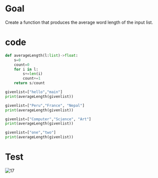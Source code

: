 # Goal
Create a function that produces the average word length of the input list.

# code

```.py
def averageLength(l:list)->float:
    s=0
    count=0
    for i in l:
        s+=len(i)
        count+=1
    return s/count

givenlist=["hello","main"]
print(averageLength(givenlist))

givenlist=["Peru","France", "Nepal"]
print(averageLength(givenlist))

givenlist=["Computer","Science", "Art"]
print(averageLength(givenlist))

givenlist=["one","two"]
print(averageLength(givenlist))

```

# Test
![17](https://user-images.githubusercontent.com/100017195/198516490-b7897422-d7b5-493b-a496-a7961f4f2ab8.jpg)
